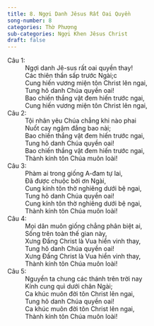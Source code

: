 ```yaml
---
title: 8. Ngợi Danh Jêsus Rất Oai Quyền
song-number: 8
categories: Thờ Phượng
sub-categories: Ngợi Khen Jêsus Christ
draft: false
---
```

<dl><dt>Câu 1:</dt><dd data-verse="1">Ngợi danh Jê-sus rất oai quyền thay! <br/>Các thiên thần sấp trước Ngài;c <br/>Cung hiến vương miện tôn Christ lên ngai, <br/>Tung hô danh Chúa quyền oai! <br/>Bao chiến thắng vật đem hiến trước ngai, <br/>Cung hiến vương miện tôn Christ lên ngai, </dd><dt>Câu 2:</dt><dd data-verse="2">Tội nhân yêu Chúa chẳng khi nào phai <br/>Nuốt cay ngậm đắng bao nài; <br/>Bao chiến thắng vật đem hiến trước ngai, <br/>Tung hô danh Chúa quyền oai! <br/>Bao chiến thắng vật đem hiến trước ngai, <br/>Thành kính tôn Chúa muôn loài! </dd><dt>Câu 3:</dt><dd data-verse="3">Phàm ai trong giống A-đam tự lai, <br/>Đã được chuộc bởi ơn Ngài, <br/>Cung kính tôn thờ nghiêng dưới bệ ngai, <br/>Tung hô danh Chúa quyền oai! <br/>Cung kính tôn thờ nghiêng dưới bệ ngai, <br/>Thành kính tôn Chúa muôn loài! </dd><dt>Câu 4:</dt><dd data-verse="4">Mọi dân muôn giống chẳng phân biệt ai, <br/>Sống trên toàn thế gian này, <br/>Xưng Đấng Christ là Vua hiển vinh thay, <br/>Tung hô danh Chúa quyền oai! <br/>Xưng Đấng Christ là Vua hiển vinh thay, <br/>Thành kính tôn Chúa muôn loài! </dd><dt>Câu 5:</dt><dd data-verse="5">Nguyền ta chung các thánh trên trời nay <br/>Kính cung quì dưới chân Ngài; <br/>Ca khúc muôn đời tôn Christ lên ngai, <br/>Tung hô danh Chúa quyền oai! <br/>Ca khúc muôn đời tôn Christ lên ngai, <br/>Thành kính tôn Chúa muôn loài! </dd></dl>